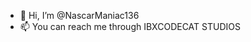 - 👋 Hi, I’m @NascarManiac136
- 📫 You can reach me through IBXCODECAT STUDIOS

<!---
NascarManiac136/NascarManiac136 is a ✨ special ✨ repository because its `README.md` (this file) appears on your GitHub profile.
You can click the Preview link to take a look at your changes.
--->
